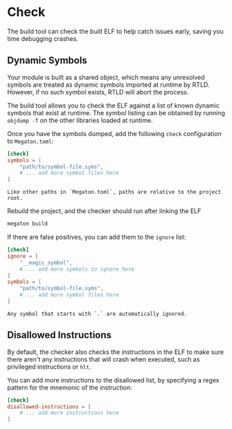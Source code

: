 # Check

The build tool can check the built ELF to help catch issues early,
saving you time debugging crashes.

## Dynamic Symbols
Your module is built as a shared object, which means any unresolved
symbols are treated as dynamic symbols imported at runtime by RTLD.
However, if no such symbol exists, RTLD will abort the process.

The build tool allows you to check the ELF against a list of known
dynamic symbols that exist at runtime. The symbol listing
can be obtained by running `objdump -T` on the other libraries
loaded at runtime.

Once you have the symbols dumped, add the following `check` configuration
to `Megaton.toml`:

```toml
[check]
symbols = [
    "path/to/symbol-file.syms",
    # ... add more symbol files here
]
```
```admonish info
Like other paths in `Megaton.toml`, paths are relative to the project root.
```

Rebuild the project, and the checker should run after linking the ELF
```bash
megaton build
```

If there are false positives, you can add them to the `ignore` list:

```toml
[check]
ignore = [
    "__magic_symbol",
    # ... add more symbols to ignore here
]
symbols = [
    "path/to/symbol-file.syms",
    # ... add more symbol files here
]
```
```admonish tip
Any symbol that starts with `.` are automatically ignored.
```

## Disallowed Instructions

By default, the checker also checks the instructions in the ELF
to make sure there aren't any instructions that will crash
when executed, such as privileged instructions or `hlt`.

You can add more instructions to the disallowed list, by
specifying a regex pattern for the mnemonic of the instruction:

```toml
[check]
disallowed-instructions = [
    # ... add more instructions here
]
```


